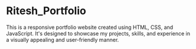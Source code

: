 # Ritesh_Portfolio
This is a responsive portfolio website created using HTML, CSS, and JavaScript. It's designed to showcase my projects, skills, and experience in a visually appealing and user-friendly manner.
